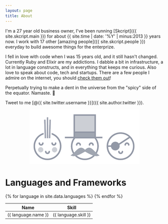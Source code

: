 ```yaml
---
layout: page
title: About
---
```


I'm a 27 year old business owner, I've been running [Skcript]({{ site.skcript.main }}) for about {{ site.time | date: '%Y' | minus:2013 }} years now. I work with 17 other [amazing people]({{ site.skcript.people }}) everyday to build awesome things for the enterprize.

I fell in love with code when I was 15 years old, and it still hasn't changed. Currently Ruby and Elixir are my addictions. I dabble a bit in infrastructure, a lot in language constructs, and in everything that keeps me curious. Also love to speak about code, tech and startups. There are a few people I admire on the internet, you should [check them out](/people)!

Perpetually trying to make a dent in the universe from the "spicy" side of the equator. Namaste. 🙏

Tweet to me [@{{ site.twitter.username }}]({{ site.author.twitter }}).

<!-- # Values
<dl>
  {% for lesson in site.data.lessons %}
    <dt>{{ lesson.attribute }}</dt>
    <dd>{{ lesson.value }}</dd>
  {% endfor %}
</dl> -->

<center>
  <img src="/public/smile.png" class="img" alt="smile" />
</center>

# Languages and Frameworks

<table>
  <thead>
    <th>Name</th>
    <th>Skill</th>
  </thead>
  <tbody>
    {% for language in site.data.languages %}
      <tr>
        <td>{{ language.name }}</td>
        <td>{{ language.skill }}</td>
      </tr>
    {% endfor %}
  </tbody>
</table>
